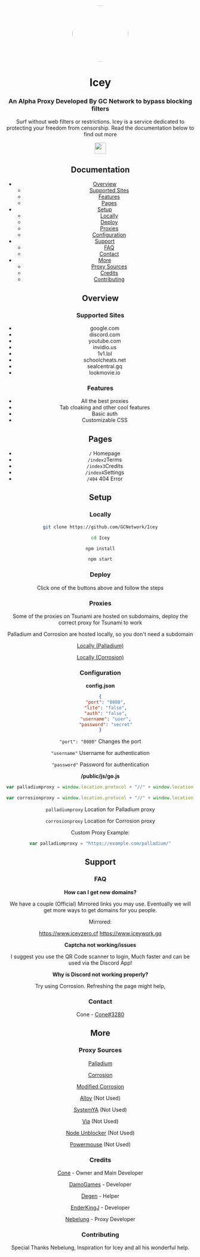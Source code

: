 <div align="center">

<kbd>
<img style="border-radius:50%" height="150px" src="">
</kbd>

<h1>Icey</h1>

<h3>An Alpha Proxy Developed By GC Network to bypass blocking filters</h3>

<p>Surf without web filters or restrictions. Icey is a service dedicated to protecting your freedom from censorship.
Read the documentation below to find out more</p>


<p align="center">
<a href="https://repl.it/github/Nebelung/Icey"><img height="30px" src="https://raw.githubusercontent.com/FogNetwork/Tsunami/main/deploy/replit2.svg"><img></a>
</p>

## Documentation

- [Overview](#overview)
  - [Supported Sites](#supported-sites)
  - [Features](#features)
  - [Pages](#pages)
- [Setup](#setup)
  - [Locally](#locally)
  - [Deploy](#deploy)
  - [Proxies](#proxies)
  - [Configuration](#configuration)
- [Support](#support)
  - [FAQ](#faq)
  - [Contact](#contact)
- [More](#more)
  - [Proxy Sources](#proxy-sources)
  - [Credits](#credits)
  - [Contributing](#contributing)

## Overview

### Supported Sites

- google.com
- discord.com
- youtube.com
- invidio.us
- 1v1.lol
- schoolcheats.net
- sealcentral.gq
- lookmovie.io

### Features

- All the best proxies
- Tab cloaking and other cool features
- Basic auth
- Customizable CSS

## Pages

- `/` Homepage
- `/index2`Terms
- `/index3`Credits
- `/index4`Settings
- `/404` 404 Error

## Setup

### Locally

```sh
git clone https://github.com/GCNetwork/Icey

cd Icey

npm install

npm start
```

### Deploy

Click one of the buttons above and follow the steps

### Proxies

Some of the proxies on Tsunami are hosted on subdomains, deploy the correct proxy for Tsunami to work

Palladium and Corrosion are hosted locally, so you don't need a subdomain

[Locally (Palladium)](https://github.com/FogNetwork/Palladium)

[Locally (Corrosion)](https://github.com/titaniumnetwork-dev/Corrosion)

### Configuration

**config.json**

```json
{
    "port": "8080",
    "lite": "false",
    "auth": "false",
    "username": "user",
    "password": "secret"
}
```

`"port": "8080"` Changes the port 

`"username"` Username for authentication

`"password"` Password for authentication

**/public/js/go.js**

```js
var palladiumproxy = window.location.protocol + "//" + window.location.hostname + "/palladium/gateway?url="

var corrosionproxy = window.location.protocol + "//" + window.location.hostname + "/corrosion/gateway?url="

```
`palladiumproxy` Location for Palladium proxy

`corrosionproxy` Location for Corrosion proxy

Custom Proxy Example:

```js
var palladiumproxy = "https://example.com/palladium/"
```

## Support

### FAQ

**How can I get new domains?**

We have a couple (Official) Mirrored links you may use. Eventually we will get more ways to get domains for you people.

Mirrored:

https://www.iceyzero.cf
https://www.iceywork.gq

**Captcha not working/issues**

I suggest you use the QR Code scanner to login, Much faster and can be used via the Discord App!

**Why is Discord not working properly?**

Try using Corrosion. Refreshing the page might help,

### Contact

Cone - [Cone#3280](https://discord.com/users/452256800897761291)

## More

### Proxy Sources

[Palladium](https://github.com/FogNetwork/Palladium)

[Corrosion](https://github.com/titaniumnetwork-dev/Corrosion)

[Modified Corrosion](https://github.com/BinBashBanana/Corrosion-Heroku)

[Alloy](https://github.com/titaniumnetwork-dev/alloy) (Not Used)

[SystemYA](https://github.com/sysce/proxy) (Not Used)

[Via](https://github.com/hypothesis/via) (Not Used)

[Node Unblocker](https://github.com/nfriedly/node-unblocker) (Not Used)

[Powermouse](https://github.com/titaniumnetwork-dev/powermouse) (Not Used)

### Credits

[Cone](https://github.com/Page07) - Owner and Main Developer

[DamoGames](https://github.com/DamoGamesYT) - Developer

[Degen](https://github.com/Degenerate0001) - Helper

[EnderKingJ](https://github.com/EnderKingJ) - Developer

[Nebelung](https://github.com/Nebelung) - Proxy Developer

### Contributing

Special Thanks Nebelung, Inspiration for Icey and all his wonderful help.
